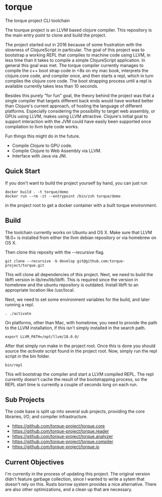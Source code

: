 # torque

The torque project CLI toolchain

The tourque project is an LLVM based clojure compiler. This repository is the
main entry point to clone and build the project.

The project started out in 2016 because of some frustration with the slowness
of ClojureScript in particular. The goal of this project was to bootstrap a working 
REPL that compiles to machine code using LLVM, in less time than it takes to
compile a simple ClojureScript application. In general this goal was met. The torque
compiler currently manages to compile the c++ boot strap code in <8s on my mac book,
interprets the clojure.core code, and compiler once, and then starts a repl, which
in turn compiles the clojure core code. The boot strapping process until a repl
is available currently takes less than 10 seconds.

Besides this purely "for fun" goal, the theory behind the project was that a single 
compiler that targets different back ends would have worked better than Clojure's
current approach, of hosting the language of different platforms. Especially 
considering the possibility to target web assembly, or GPUs using LLVM, makes using
LLVM attractive. Clojure's initial goal to support interaction with the JVM could
have easily been supported once compilation to llvm byte code works.

Fun things this might do in the future. 

* Compile Clojure to GPU code. 
* Compile Clojure to Web Assembly via LLVM.
* Interface with Java via JNI.

## Quick Start

If you don't want to build the project yourself by hand, you can just run

    docker build . -t torque/demo
    docker run --rm -it --entrypoint /bin/zsh torque/demo

in the project root to get a docker container with a built torque environment.

## Build

The toolchain currently works on Ubuntu and OS X. Make sure that LLVM 18.0+ is
installed from either the llvm debian repository or via homebrew on OS X.

Then clone this reposity with the *--recursive* flag. 

    git clone --recursive -b develop git@github.com:torque-project/torque.git
    
This will clone all dependencies of this project. Next, we need to build the
libffi version in lib/rev/lib/libffi. This is required since the version in
homebrew and the ubuntu repository is outdated. Install libffi to an appropriate
location like /usr/local.

Next, we need to set some environment variables for the build, and later running
a repl.

    . ./activate

On platforms, other than Mac, with homebrew, you need to provide the path to
the LLVM installation, if this isn't simply installed in the search path.

    export LLVM_PATH=/opt/llvm/18.0.0/

After that simply run make in the project root. Once this is done you should
source the *activate* script found in the project root. Now, simply run the
repl script in the bin folder.

    bin/repl
    
This will bootstrap the compiler and start a LLVM compiled REPL. The repl currently
doesn't cache the result of the bootstrapping process, so the REPL start time is 
currently a couple of seconds long on each run.

## Sub Projects

The code base is split up into several sub projects, providing the core libraries, I/O,
and compiler infrastructure.

* https://github.com/torque-project/torque.core
* https://github.com/torque-project/torque.reader
* https://github.com/torque-project/torque.analyzer
* https://github.com/torque-project/torque.compiler
* https://github.com/torque-project/torque.io

## Current Objectives

I'm currently in the process of updating this project. The original version didn't feature
garbage collection, since I wanted to write a sytem that doesn't rely on this. Rusts borrow 
system provides a nice alternative. There are also other optimizations, and a clean up that
are necessary.
